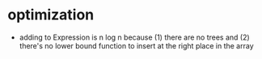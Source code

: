 # optimization
 - adding to Expression is n log n because (1) there are no trees and (2) there's no lower bound function to insert at the right place in the array



